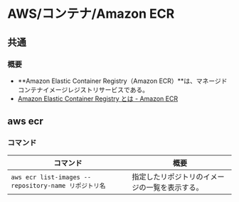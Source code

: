 # AWS/コンテナ/Amazon ECR

## 共通

### 概要

- **Amazon Elastic Container Registry（Amazon ECR）**は、マネージドコンテナイメージレジストリサービスである。
- [Amazon Elastic Container Registry とは - Amazon ECR](https://docs.aws.amazon.com/ja_jp/AmazonECR/latest/userguide/what-is-ecr.html)

## aws ecr

### コマンド

| コマンド                                             | 概要                                           |
| ---------------------------------------------------- | ---------------------------------------------- |
| `aws ecr list-images --repository-name リポジトリ名` | 指定したリポジトリのイメージの一覧を表示する。 |
